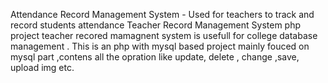 Attendance Record Management System - Used for teachers to track and record students attendance
Teacher Record Management System php project
teacher recored mamagnent system is usefull for college database management . This is an php with mysql based project mainly fouced on mysql part ,contens all the opration like update, delete , change ,save, upload img etc.
